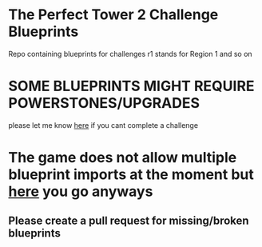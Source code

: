 # The Perfect Tower 2 Challenge Blueprints
Repo containing blueprints for challenges
r1 stands for Region 1 and so on
  

# SOME BLUEPRINTS MIGHT REQUIRE POWERSTONES/UPGRADES
please let me know [here](https://github.com/mc-0bit/pt2-challenges/issues/new?assignees=&labels=bug&template=blueprint-not-working.md&title=%5BBlueprint+not+working%5D) if you cant complete a challenge  
  
# The game does not allow multiple blueprint imports at the moment but [here](https://github.com/mc-0bit/pt2-challenges/blob/main/aio.md) you go anyways  
  
  
## Please create a pull request for missing/broken blueprints

